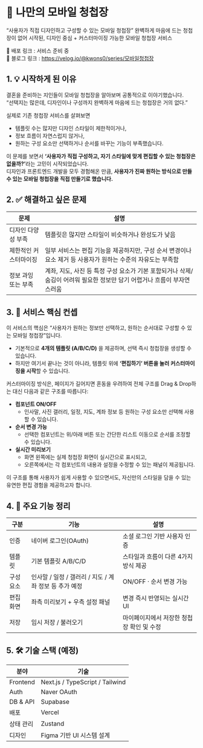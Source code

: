 # 📱 나만의 모바일 청첩장

“사용자가 직접 디자인하고 구성할 수 있는 모바일 청첩장”
완벽하게 마음에 드는 청첩장이 없어 시작된, 디자인 중심 + 커스터마이징 가능한 모바일 청첩장 서비스

🔗 배포 링크 : 서비스 준비 중 <br/>
📖 블로그 링크 : https://velog.io/@kwons0/series/모바일청첩장

## 1. 💡 시작하게 된 이유

결혼을 준비하는 지인들이 모바일 청첩장을 알아보며 공통적으로 이야기했습니다.  
“선택지는 많은데, 디자인이나 구성까지 완벽하게 마음에 드는 청첩장은 거의 없다.”

실제로 기존 청첩장 서비스를 살펴보면  
- 템플릿 수는 많지만 디자인 스타일이 제한적이거나,  
- 정보 흐름이 자연스럽지 않거나,  
- 원하는 구성 요소만 선택하거나 순서를 바꾸는 기능이 부족했습니다.

이 문제를 보면서 <b>‘사용자가 직접 구성하고, 자기 스타일에 맞게 편집할 수 있는 청첩장은 없을까?’</b>라는 고민이 시작되었습니다.  
디자인과 프론트엔드 개발을 모두 경험해온 만큼, <b>사용자가 진짜 원하는 방식으로 만들 수 있는 모바일 청첩장을 직접 만들기로 했습니다.</b>

## 2. ✅ 해결하고 싶은 문제
| 문제           | 설명                                        |
| ------------ | ----------------------------------------- |
| 디자인 다양성 부족   | 템플릿은 많지만 스타일이 비슷하거나 완성도가 낮음               |
| 제한적인 커스터마이징 | 일부 서비스는 편집 기능을 제공하지만, 구성 순서 변경이나 요소 제거 등 사용자가 원하는 수준의 자유도는 부족함        |
| 정보 과잉 또는 부족  | 계좌, 지도, 사진 등 특정 구성 요소가 기본 포함되거나 삭제/숨김이 어려워 필요한 정보만 담기 어렵거나 흐름이 부자연스러움          |

## 3. 🧩 서비스 핵심 컨셉

이 서비스의 핵심은 “사용자가 원하는 정보만 선택하고, 원하는 순서대로 구성할 수 있는 모바일 청첩장”입니다.

- 기본적으로 <b>4개의 템플릿 (A/B/C/D)</b> 을 제공하며, 선택 즉시 청첩장을 생성할 수 있습니다.  
- 하지만 여기서 끝나는 것이 아니라, 템플릿 위에 <b>‘편집하기’ 버튼을 눌러 커스터마이징을 시작</b>할 수 있습니다.

커스터마이징 방식은, 페이지가 길어지면 혼동을 우려하여 전체 구조를 Drag & Drop하는 대신 다음과 같은 구조를 따릅니다:

- <b>컴포넌트 ON/OFF</b>  
  - 인사말, 사진 갤러리, 일정, 지도, 계좌 정보 등 원하는 구성 요소만 선택해 사용할 수 있습니다.
- <b>순서 변경 가능</b>  
  - 선택한 컴포넌트는 위/아래 버튼 또는 간단한 리스트 이동으로 순서를 조정할 수 있습니다.
- <b>실시간 미리보기</b>  
  - 화면 왼쪽에는 실제 청첩장 화면이 실시간으로 표시되고,  
  - 오른쪽에서는 각 컴포넌트의 내용과 설정을 수정할 수 있는 패널이 제공됩니다.

이 구조를 통해 사용자가 쉽게 사용할 수 있으면서도, 자신만의 스타일을 담을 수 있는 유연한 편집 경험을 제공하고자 합니다.


## 4. 📌 주요 기능 정리
| 구분    | 기능                          | 설명                      |
| ----- | --------------------------- | ----------------------- |
| 인증    | 네이버 로그인(OAuth)              | 소셜 로그인 기반 사용자 인증        |
| 템플릿   | 기본 템플릿 A/B/C/D              | 스타일과 흐름이 다른 4가지 방식 제공   |
| 구성 요소 | 인사말 / 일정 / 갤러리 / 지도 / 계좌 정보 등 추가 예정 | ON/OFF · 순서 변경 가능       |
| 편집 화면 | 좌측 미리보기 + 우측 설정 패널          | 변경 즉시 반영되는 실시간 UI       |
| 저장    | 임시 저장 / 불러오기                | 마이페이지에서 저장한 청첩장 확인 및 수정 |


## 5. 🛠 기술 스택 (예정)
| 분야       | 기술                                                   |
| -------- | ---------------------------------------------------- |
| Frontend | Next.js / TypeScript / Tailwind |
| Auth     | Naver OAuth                                |
| DB & API | Supabase                            |
| 배포       | Vercel                                               |
| 상태 관리    | Zustand                                     |
| 디자인      | Figma 기반 UI 시스템 설계                                   |
